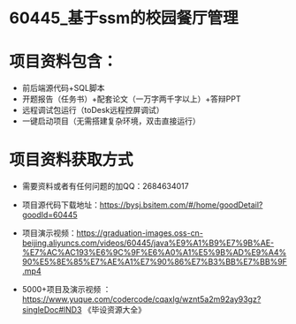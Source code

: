 #   60445_基于ssm的校园餐厅管理

#   项目资料包含：
*    前后端源代码+SQL脚本
*    开题报告（任务书）+配套论文（一万字两千字以上）+答辩PPT
*   远程调试包运行（toDesk远程控屏调试）
*   一键启动项目（无需搭建复杂环境，双击直接运行）


#   项目资料获取方式
*   需要资料或者有任何问题的加QQ：2684634017

*   项目源代码下载地址：https://bysj.bsitem.com/#/home/goodDetail?goodId=60445
*   项目演示视频：https://graduation-images.oss-cn-beijing.aliyuncs.com/videos/60445/java%E9%A1%B9%E7%9B%AE-%E7%AC%AC193%E6%9C%9F%E6%A0%A1%E5%9B%AD%E9%A4%90%E5%8E%85%E7%AE%A1%E7%90%86%E7%B3%BB%E7%BB%9F.mp4

*  5000+项目及演示视频 ：https://www.yuque.com/codercode/cqaxlg/wznt5a2m92ay93gz?singleDoc#lND3 《毕设资源大全》
